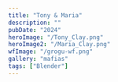 ```yaml
---
title: "Tony & Maria"
description: ""
pubDate: "2024"
heroImage: "/Tony_Clay.png"
heroImage2: "/Maria_Clay.png"
wfImage: "/grogu-wf.png"
gallery: "mafias"
tags: ["Blender"]
---
```

